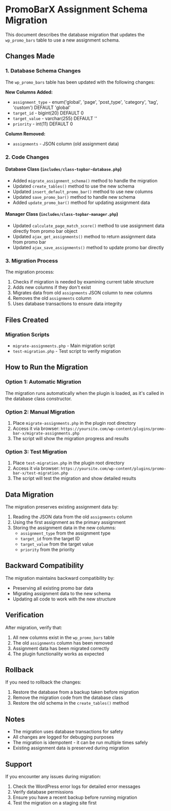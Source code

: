 # PromoBarX Assignment Schema Migration

This document describes the database migration that updates the `wp_promo_bars` table to use a new assignment schema.

## Changes Made

### 1. Database Schema Changes

The `wp_promo_bars` table has been updated with the following changes:

**New Columns Added:**
- `assignment_type` - enum('global', 'page', 'post_type', 'category', 'tag', 'custom') DEFAULT 'global'
- `target_id` - bigint(20) DEFAULT 0
- `target_value` - varchar(255) DEFAULT ''
- `priority` - int(11) DEFAULT 0

**Column Removed:**
- `assignments` - JSON column (old assignment data)

### 2. Code Changes

#### Database Class (`includes/class-topbar-database.php`)
- Added `migrate_assignment_schema()` method to handle the migration
- Updated `create_tables()` method to use the new schema
- Updated `insert_default_promo_bar()` method to use new columns
- Updated `save_promo_bar()` method to handle new schema
- Added `update_promo_bar()` method for updating assignment data

#### Manager Class (`includes/class-topbar-manager.php`)
- Updated `calculate_page_match_score()` method to use assignment data directly from promo bar object
- Updated `ajax_get_assignments()` method to return assignment data from promo bar
- Updated `ajax_save_assignments()` method to update promo bar directly

### 3. Migration Process

The migration process:
1. Checks if migration is needed by examining current table structure
2. Adds new columns if they don't exist
3. Migrates data from old `assignments` JSON column to new columns
4. Removes the old `assignments` column
5. Uses database transactions to ensure data integrity

## Files Created

### Migration Scripts
- `migrate-assignments.php` - Main migration script
- `test-migration.php` - Test script to verify migration

## How to Run the Migration

### Option 1: Automatic Migration
The migration runs automatically when the plugin is loaded, as it's called in the database class constructor.

### Option 2: Manual Migration
1. Place `migrate-assignments.php` in the plugin root directory
2. Access it via browser: `https://yoursite.com/wp-content/plugins/promo-bar-x/migrate-assignments.php`
3. The script will show the migration progress and results

### Option 3: Test Migration
1. Place `test-migration.php` in the plugin root directory
2. Access it via browser: `https://yoursite.com/wp-content/plugins/promo-bar-x/test-migration.php`
3. The script will test the migration and show detailed results

## Data Migration

The migration preserves existing assignment data by:
1. Reading the JSON data from the old `assignments` column
2. Using the first assignment as the primary assignment
3. Storing the assignment data in the new columns:
   - `assignment_type` from the assignment type
   - `target_id` from the target ID
   - `target_value` from the target value
   - `priority` from the priority

## Backward Compatibility

The migration maintains backward compatibility by:
- Preserving all existing promo bar data
- Migrating assignment data to the new schema
- Updating all code to work with the new structure

## Verification

After migration, verify that:
1. All new columns exist in the `wp_promo_bars` table
2. The old `assignments` column has been removed
3. Assignment data has been migrated correctly
4. The plugin functionality works as expected

## Rollback

If you need to rollback the changes:
1. Restore the database from a backup taken before migration
2. Remove the migration code from the database class
3. Restore the old schema in the `create_tables()` method

## Notes

- The migration uses database transactions for safety
- All changes are logged for debugging purposes
- The migration is idempotent - it can be run multiple times safely
- Existing assignment data is preserved during migration

## Support

If you encounter any issues during migration:
1. Check the WordPress error logs for detailed error messages
2. Verify database permissions
3. Ensure you have a recent backup before running migration
4. Test the migration on a staging site first
